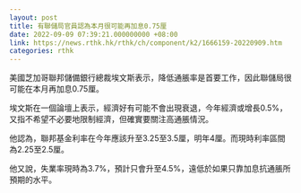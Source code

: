 ```yaml
---
layout: post
title: 有聯儲局官員認為本月很可能再加息0.75厘
date: 2022-09-09 07:39:21.000000000 +08:00
link: https://news.rthk.hk/rthk/ch/component/k2/1666159-20220909.htm
categories: rthk
---
```


美國芝加哥聯邦儲備銀行總裁埃文斯表示，降低通脹率是首要工作，因此聯儲局很可能在本月再加息0.75厘。

埃文斯在一個論壇上表示，經濟好有可能不會出現衰退，今年經濟或增長0.5%，又指不希望不必要地限制經濟，但確實要關注高通脹情況。

他認為，聯邦基金利率在今年應該升至3.25至3.5厘，明年4厘。而現時利率區間為2.25至2.5厘。

他又說，失業率現時為3.7%，預計只會升至4.5%，遠低於如果只靠加息抗通脹所預期的水平。
